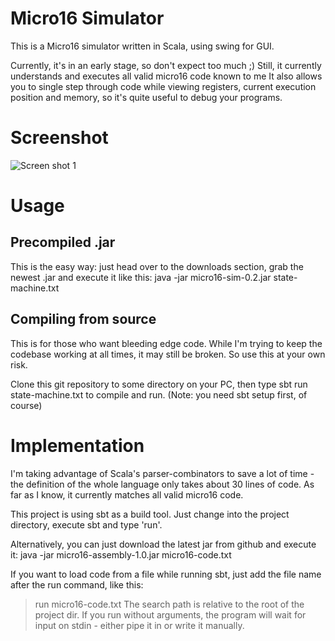Micro16 Simulator
=================

This is a Micro16 simulator written in Scala, using swing for GUI.

Currently, it's in an early stage, so don't expect too much ;)
Still, it currently understands and executes all valid micro16 code known to me
It also allows you to single step through code while viewing registers, current
execution position and memory, so it's quite useful to debug your programs.

Screenshot
==========

![Screen shot 1](http://i.imgur.com/tUgkd.png)

Usage
=====

Precompiled .jar
----------------

This is the easy way: just head over to the downloads section, grab the newest
.jar and execute it like this:
        java -jar micro16-sim-0.2.jar state-machine.txt

Compiling from source
---------------------

This is for those who want bleeding edge code. While I'm trying to keep the codebase
working at all times, it may still be broken. So use this at your own risk.

Clone this git repository to some directory on your PC, then type 
        sbt run state-machine.txt
to compile and run. (Note: you need sbt setup first, of course)

Implementation
==============
I'm taking advantage of Scala's parser-combinators to save a lot of time - the
definition of the whole language only takes about 30 lines of code. As far as I 
know, it currently matches all valid micro16 code.

This project is using sbt as a build tool. Just change into the project directory,
execute sbt and type 'run'.

Alternatively, you can just download the latest jar from github and execute it:
java -jar micro16-assembly-1.0.jar micro16-code.txt

If you want to load code from a file while running sbt, just add the file name
after the run command, like this: 
> run micro16-code.txt
The search path is relative to the root of the project dir.
If you run without arguments, the program will wait for input on stdin - either
pipe it in or write it manually.